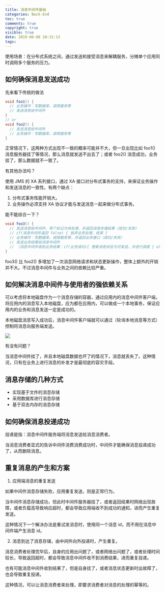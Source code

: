 ```yaml
---
title: 消息中间件基础
categories: Back-End
toc: true
comments: true
copyright: true
visible: true
date: 2019-06-08 20:31:13
tags:
---
```


使用场景：在分布式系统之间，通过发送和接受消息来解耦服务，分摊单个应用同时调用多个服务的压力。

<!--more-->


## 如何确保消息发送成功

先来看下传统的做法

```java
void foo1() {
  // 业务操作：写数据库，调用服务等
  // 发送消息给中间件
}
// or
void foo2() {
  // 发送消息给中间件
  // 业务操作：写数据库，调用服务等
}
```
正常情况下，这两种方式出现不一致的概率可能并不大，但一旦出现比如 foo1() 消息服务器挂了等情况，那么消息就发送不出去了；或者 foo2() 消息成功，业务挂了，那么数据就不一致了。

有其他办法吗？

使用 JMS 的 XA 系列接口，通过 XA 接口对分布式事务的支持，来保证业务操作和发送消息的一致性。有两个缺点：
1. 分布式事务性能开销大。
2. 业务操作必须支持 XA 协议才能与发送消息一起来做分布式事务。


能不能综合一下？

```java
void foo3() {
  // 发送消息给中间件，带个标记为待处理，并返回消息存储结果（成功/失败）
  // if(消息中间件返回 false) { 放弃业务处理，结束 }
  // 业务操作：写数据库，调用服务等，并返回业务接口（成功/失败）
  // 发送业务结果给消息中间件
  // （消息中间件收到业务结果：if(业务成功){ 更新消息状态为可发送，并进行调度 } else { 删除消息，结束 }）
}
```

foo3() 比 foo2() 多增加了一次消息网络请求和状态更新操作，整体上额外的开销并不大。不过消息中间件与业务之间的依赖比较严重。


## 如何解决消息中间件与使用者的强依赖关系

可以考虑将本地磁盘作为一个消息存储的容器，通过应用内的消息中间件客户端，将应用内的消息写入本地磁盘，应为都在应用内，可以做成一个本地事务，保证应用内的业务和消息发送一定是成功的。

本地磁盘消息写入成功后，消息中间件客户端就可以通过（轮询本地消息等方式）控制将消息向服务端发送。

![](https://user-images.githubusercontent.com/8939151/59153124-19399b80-8a85-11e9-8aa4-7ce730dcdc80.png)

有没有问题？

当消息中间件挂了，并且本地磁盘数据也坏了的情况下，消息就丢失了。这种情况，只有在业务上进行消息的补发才是最彻底的容灾手段。


## 消息存储的几种方式

- 实现基于文件的消息存储
- 采用数据库进行消息存储
- 基于双击内存的消息存储


## 如何确保消息投递成功

投递是指：消息中间件服务端将消息发送给消息消费者。

当消息消费者显式的告诉中间件消费消费成功时，中间件才能确保消息投递成功了，从而删除消息。


## 重复消息的产生和方案

1. 应用端消息的重复发送

  如果中间件消息存储失败，应用重复发送，则是正常行为。

  当中间件消息存储成功，但此时中间件服务器挂了，或者返回结果时网络出现故障，或者负载高导致响应超时，都会导致应用端收不到成功的通知，进而产生重复发送。

  这种情况下一个解决办法是重试发消息时，使用同一个消息 id，而不用在消息中间件端产生消息 id。

2. 消息到达了消息存储，由中间件向外投递时，产生重复。

  消息消费者处理完毕后，自身的应用出问题了，或者网络出问题了，或者处理时间较长，导致返回超时，都会导致消息中间件收不到消费结果，进而重复投递。

  也有可能消息中间件收到结果了，但是自身挂了，或者消息状态更新时出故障了，也会导致重复投递。

  这种情况，可以让消息消费者来处理，即要求消费者对消息的处理的幂等的。



